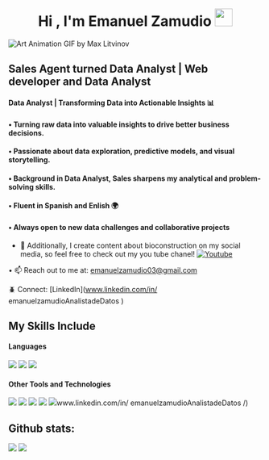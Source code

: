 <h1 align="center"><b>Hi , I'm Emanuel Zamudio </b><img src="https://media.giphy.com/media/hvRJCLFzcasrR4ia7z/giphy.gif" width="35"></h1>



![Art Animation GIF by Max Litvinov](https://github.com/user-attachments/assets/1f310ba8-fb3c-4946-9091-712ceb3d2dd0)


## Sales Agent turned Data Analyst | Web developer and Data Analyst <br/>
#### Data Analyst | Transforming Data into Actionable Insights 📊
#### •  Turning raw data into valuable insights to drive better business decisions.
#### •  Passionate about data exploration, predictive models, and visual storytelling.
#### • Background in Data Analyst, Sales sharpens my analytical and problem-solving skills.
#### •  Fluent in Spanish and Enlish 🌍
#### • Always open to new data challenges and collaborative projects
- 👾 Additionally, I create content about bioconstruction on my social media, so feel free to check out my you tube chanel!
<a href="https://www.youtube.com/@Just_another-i8k
">
  <img src="https://img.shields.io/badge/YouTube-%23FF0000.svg?style=for-the-badge&logo=YouTube&logoColor=white" alt="Youtube">
</a>
  •  📫 Reach out to me at: <a href="emanuelzamudio03@gmail.com">emanuelzamudio03@gmail.com</a>


🪲 Connect: [LinkedIn](www.linkedin.com/in/
emanuelzamudioAnalistadeDatos
)<br/>

## My Skills Include

<h4> Languages </h4>
<span> 
  <img src="https://img.shields.io/badge/HTML5-E34F26?style=for-the-badge&logo=html5&logoColor=white">
  <img src="https://img.shields.io/badge/JavaScript-F7DF1E?style=for-the-badge&logo=javascript&logoColor=black">
  <img src="https://img.shields.io/badge/python-3670A0?style=for-the-badge&logo=python&logoColor=ffdd54">

</span>


<h4> Other Tools and Technologies </h4>
<span>
  <img src="https://img.shields.io/badge/Git-F05032?style=for-the-badge&logo=git&logoColor=white">
  <img src="https://img.shields.io/badge/MySQL-00000F?style=for-the-badge&logo=mysql&logoColor=white">
  <img src="https://img.shields.io/badge/chatGPT-74aa9c?style=for-the-badge&logo=openai&logoColor=white">
  <img src="https://img.shields.io/badge/Tableau-74aa9c?style=for-the-badge&logo=Tableau&logoColor=white">
  <img src="https://img.shields.io/badge/Tor-7D4698?style=for-the-badge&logo=Tor-Browser&logoColor=white)
  
  [![LinkedIn](www.linkedin.com/in/
emanuelzamudioAnalistadeDatos
/)

<h2>Github stats:</h2> 

[![](https://github-readme-stats.vercel.app/api?username=EmanuelAnalyst&show_icons=true&theme=tokyonight&hide_border=true&locale=en)](https://github.com/valentinawerle)
[![](https://github-readme-streak-stats.herokuapp.com/?user=EmanuelAnalyst&theme=material-palenight)](https://github.com/valentinawerle)
</div>





